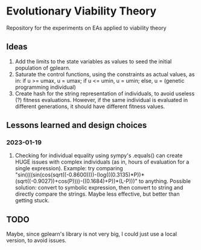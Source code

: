 # Evolutionary Viability Theory
Repository for the experiments on EAs applied to viability theory

## Ideas
1. Add the limits to the state variables as values to seed the initial population of gplearn.
2. Saturate the control functions, using the constraints as actual values, as in: if u >= umax, u = umax; if u <= umin, u = umin; else, u = (genetic programming individual)
3. Create hash for the string representation of individuals, to avoid useless (?) fitness evaluations. However, if the same individual is evaluated in different generations, it should have different fitness values.

## Lessons learned and design choices

### 2023-01-19
1. Checking for individual equality using sympy's .equals() can create HUGE issues with complex individuals (as in, hours of evaluation for a single expression). Example: try comparing "sin((((sin(cos(sqrt((-0.8600))))-(log(((0.3135)\*P))\*(sqrt((-0.9027))+cos(P))))-((0.1684)+P))\*(L-P)))" to anything. Possible solution: convert to symbolic expression, then convert to string and directly compare the strings. Maybe less effective, but better than getting stuck.

## TODO
Maybe, since gplearn's library is not very big, I could just use a local version, to avoid issues.
